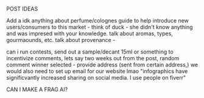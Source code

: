 POST IDEAS

Add a idk anything about perfume/colognes guide to help introduce new users/consumers to this market - think of duck - she didn't know anything and was impresed with your knowledge. talk about aromas, types, gourmaounds, etc. 
talk about provenance - 

can i run contests, send out a sample/decant 15ml or something to incentivize comments, lets say two weeks out from the post, random comment winner selected - provide address (sent from certain address,) 
we would also need to set up email for our website lmao
"infographics have significvantly increased sharing on social media. I use people on fiverr"

CAN I MAKE A FRAG AI?
